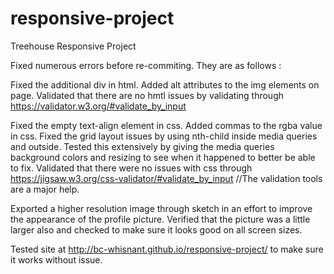 # responsive-project
Treehouse Responsive Project

Fixed numerous errors before re-commiting.
They are as follows :

Fixed the additional div in html.
Added alt attributes to the img elements on page.
Validated that there are no hmtl issues by validating through https://validator.w3.org/#validate_by_input

Fixed the empty text-align element in css.
Added commas to the rgba value in css.
Fixed the grid layout issues by using nth-child inside media queries and outside.
Tested this extensively by giving the media queries background colors and resizing to see when it happened
to better be able to fix.
Validated that there were no issues with css through https://jigsaw.w3.org/css-validator/#validate_by_input
  //The validation tools are a major help.
  
Exported a higher resolution image through sketch in an effort to improve the appearance of the profile picture.
Verified that the picture was a little larger also and checked to make sure it looks good on all screen sizes.

Tested site at http://bc-whisnant.github.io/responsive-project/ to make sure it works without issue.
